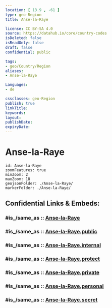 ```yaml
---
location: [ 13.9 , -61 ] 
type: geo-Region
title: Anse-la-Raye

license: CC BY-SA 4.0
source: https://datahub.io/core/country-codes
isDeleted: false
isReadOnly: false
draft: false
confidential: public

tags:
- geo/Country/Region
aliases:
- Anse-la-Raye

Languages:
- de

cssclasses: geo-Region
publish: true
linkTitle: 
keywords: 
layout: 
publishDate: 
expiryDate: 
---
```


# Anse-la-Raye

```leaflet
id: Anse-la-Raye
zoomFeatures: true 
minZoom: 2 
maxZoom: 18
geojsonFolder: ./Anse-la-Raye/
markerFolder: ./Anse-la-Raye/
```


## Confidential Links & Embeds: 

### #is_/same_as :: [Anse-la-Raye](/_Standards/Earth/Continent/America~Caribbean/Saint_Lucia/Districts~Saint_Lucia/Anse-la-Raye.md) 

### #is_/same_as :: [Anse-la-Raye.public](/_public/Earth/Continent/America~Caribbean/Saint_Lucia/Districts~Saint_Lucia/Anse-la-Raye.public.md) 

### #is_/same_as :: [Anse-la-Raye.internal](/_internal/Earth/Continent/America~Caribbean/Saint_Lucia/Districts~Saint_Lucia/Anse-la-Raye.internal.md) 

### #is_/same_as :: [Anse-la-Raye.protect](/_protect/Earth/Continent/America~Caribbean/Saint_Lucia/Districts~Saint_Lucia/Anse-la-Raye.protect.md) 

### #is_/same_as :: [Anse-la-Raye.private](/_private/Earth/Continent/America~Caribbean/Saint_Lucia/Districts~Saint_Lucia/Anse-la-Raye.private.md) 

### #is_/same_as :: [Anse-la-Raye.personal](/_personal/Earth/Continent/America~Caribbean/Saint_Lucia/Districts~Saint_Lucia/Anse-la-Raye.personal.md) 

### #is_/same_as :: [Anse-la-Raye.secret](/_secret/Earth/Continent/America~Caribbean/Saint_Lucia/Districts~Saint_Lucia/Anse-la-Raye.secret.md)

